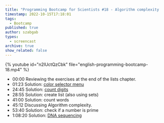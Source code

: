 ```yaml
---
title: "Programming Bootcamp for Scientists #18 - Algorithm complexity and solutions for the list exercises"
timestamp: 2022-10-15T17:18:01
tags:
  - Bootcamp
published: true
author: szabgab
types:
  - screencast
archive: true
show_related: false
---
```



{% youtube id="n2lUctQzCbk" file="english-programming-bootcamp-18.mp4" %}

* 00:00 Reviewing the exercises at the end of the lists chapter.
* 01:23 Solution: [color selector menu](https://code-maven.com/slides/python/solution-menu)
* 24:45 Solution: [count digits](https://code-maven.com/slides/python/solution-count-words-in-list)
* 28:55 Solution: create list (also using sets)
* 41:00 Solution: count words
* 45:12 Discussing Algorithm complexity.
* 53:40 Solution: check if a number is prime
* 1:08:20 Solution: [DNA sequencing](https://code-maven.com/slides/python/solution-dna-sequencing)

